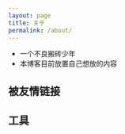 ```yaml
---
layout: page
title: 关于
permalink: /about/
---
```


- 一个不良搬砖少年
- 本博客目前放置自己想放的内容

## 被友情链接

[纯洁的微笑]: 	"http://www.ityouknow.com/"
[程序猿DD]: http://blog.didispace.com/

## 工具

[Hutool]: https://hutool.cn/


